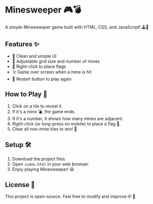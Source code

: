 # Minesweeper 🎮💣

A simple Minesweeper game built with HTML, CSS, and JavaScript! 🕹️🚀

## Features ✨
- 🎨 Clean and simple UI
- 🎯 Adjustable grid size and number of mines
- 🚩 Right-click to place flags
- ☠️ Game over screen when a mine is hit
- 🔄 Restart button to play again

## How to Play 🧐
1. Click on a tile to reveal it.
2. If it's a mine 💣, the game ends.
3. If it's a number, it shows how many mines are adjacent.
4. Right-click (or long-press on mobile) to place a flag 🚩.
5. Clear all non-mine tiles to win! 🎉

## Setup 🛠️
1. Download the project files.
2. Open `index.html` in your web browser.
3. Enjoy playing Minesweeper! 😃

## License 📜
This project is open-source. Feel free to modify and improve it! 🚀

